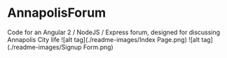 # AnnapolisForum
Code for an Angular 2 / NodeJS / Express forum, designed for discussing Annapolis City life
![alt tag](./readme-images/Index Page.png)
![alt tag](./readme-images/Signup Form.png)
